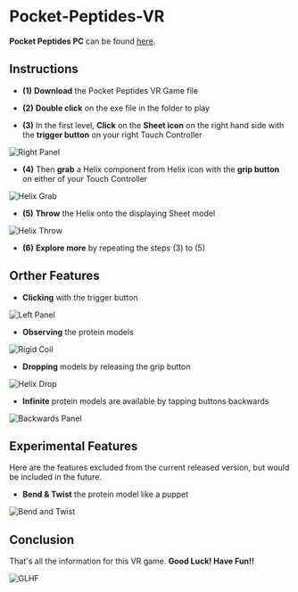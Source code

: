 # Pocket-Peptides-VR

**Pocket Peptides PC** can be found [here](https://github.com/TIanshuXu/Pocket-Peptides-PC).

## Instructions

- **(1)** **Download** the Pocket Peptides VR Game file

- **(2)** **Double click** on the exe file in the folder to play

- **(3)** In the first level, **Click** on the **Sheet icon** on the right hand side with the **trigger button** on your right Touch Controller

![Right Panel](https://github.com/TIanshuXu/Pocket-Peptides-VR/blob/master/Example_Images/Right%20Panel.gif "Click")

- **(4)** Then **grab** a Helix component from Helix icon with the **grip button** on either of your Touch Controller

![Helix Grab](https://github.com/TIanshuXu/Pocket-Peptides-VR/blob/master/Example_Images/Helix%20Grab.gif "Grab")

- **(5)** **Throw** the Helix onto the displaying Sheet model

![Helix Throw](https://github.com/TIanshuXu/Pocket-Peptides-VR/blob/master/Example_Images/Helix%20Throw.gif "Throw")

- **(6)** **Explore more** by repeating the steps (3) to (5)

## Orther Features
- **Clicking** with the trigger button

![Left Panel](https://github.com/TIanshuXu/Pocket-Peptides-VR/blob/master/Example_Images/Left%20Panel.gif "Left Panel")

- **Observing** the protein models

![Rigid Coil](https://github.com/TIanshuXu/Pocket-Peptides-VR/blob/master/Example_Images/Rigid%20Coil.gif "Rigid Coil")

- **Dropping** models by releasing the grip button

![Helix Drop](https://github.com/TIanshuXu/Pocket-Peptides-VR/blob/master/Example_Images/Helix%20Drop.gif "Drop")

- **Infinite** protein models are available by tapping buttons backwards

![Backwards Panel](https://github.com/TIanshuXu/Pocket-Peptides-VR/blob/master/Example_Images/Backwards%20Panel.gif "Backwards Panel")

## Experimental Features
Here are the features excluded from the current released version, but would be included in the future.

- **Bend & Twist** the protein model like a puppet

![Bend and Twist](https://github.com/TIanshuXu/Pocket-Peptides-VR/blob/master/Example_Images/Bend%20and%20Twist.gif "Bend & Twist")

## Conclusion
That's all the information for this VR game. **Good Luck! Have Fun!!**

![GLHF](https://github.com/TIanshuXu/Pocket-Peptides-VR/blob/master/Example_Images/GLHF.gif)



